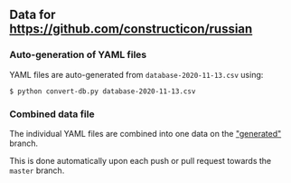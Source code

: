 

## Data for https://github.com/constructicon/russian


### Auto-generation of YAML files

YAML files are auto-generated from `database-2020-11-13.csv` using:
```
$ python convert-db.py database-2020-11-13.csv
```


### Combined data file

The individual YAML files are combined into one data on the
["generated"](https://github.com/constructicon/russian-data/tree/generated)
branch.

This is done automatically upon each push or pull request towards the `master`
branch.
